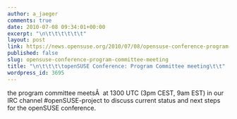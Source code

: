 ```yaml
---
author: a_jaeger
comments: true
date: 2010-07-08 09:34:01+00:00
excerpt: "\n\t\t\t\t\t\t"
layout: post
link: https://news.opensuse.org/2010/07/08/opensuse-conference-program-committee-meeting/
published: false
slug: opensuse-conference-program-committee-meeting
title: "\n\t\t\t\topenSUSE Conference: Program Committee meeting\t\t"
wordpress_id: 3695
---
```

the program committee meetsÂ  at 1300 UTC (3pm CEST, 9am EST) in our IRC channel #openSUSE-project to discuss current status and next steps for the openSUSE conference.		
